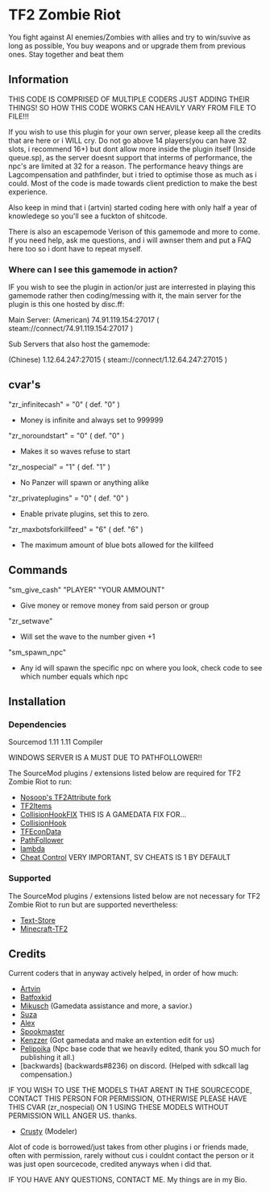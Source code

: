 # TF2 Zombie Riot

You fight against AI enemies/Zombies with allies and try to win/suvive as long as possible, You buy weapons and or upgrade them from previous ones. Stay together and beat them

## Information

THIS CODE IS COMPRISED OF MULTIPLE CODERS JUST ADDING THEIR THINGS!
SO HOW THIS CODE WORKS CAN HEAVILY VARY FROM FILE TO FILE!!!

If you wish to use this plugin for your own server, please keep all the credits that are here or i WILL cry.
Do not go above 14 players(you can have 32 slots, i recommend 16+) but dont allow more inside the plugin itself (Inside queue.sp), as the server doesnt support that interms of performance, the npc's are limited at 32 for a reason.
The performance heavy things are Lagcompensation and pathfinder, but i tried to optimise those as much as i could.
Most of the code is made towards client prediction to make the best experience.

Also keep in mind that i (artvin) started coding here with only half a year of knowledege so you'll see a fuckton of shitcode.

There is also an escapemode Verison of this gamemode and more to come. If you need help, ask me questions, and i will awnser them and put a FAQ here too so i dont have to repeat myself.

### Where can I see this gamemode in action?

IF you wish to see the plugin in action/or just are interrested in playing this gamemode rather then coding/messing with it, the main server for the plugin is this one hosted by disc.ff:

Main Server:
(American)
74.91.119.154:27017 ( steam://connect/74.91.119.154:27017 )

Sub Servers that also host the gamemode:

(Chinese)
1.12.64.247:27015 ( steam://connect/1.12.64.247:27015 ) 
 
## cvar's

"zr_infinitecash" = "0" ( def. "0" )
 - Money is infinite and always set to 999999
  
"zr_noroundstart" = "0" ( def. "0" )
 - Makes it so waves refuse to start
 
"zr_nospecial" = "1" ( def. "1" )
 - No Panzer will spawn or anything alike
 
"zr_privateplugins" = "0" ( def. "0" )
 - Enable private plugins, set this to zero.
 
"zr_maxbotsforkillfeed" = "6" ( def. "6" )
 - The maximum amount of blue bots allowed for the killfeed
 
## Commands

"sm_give_cash" "PLAYER" "YOUR AMMOUNT"
 - Give money or remove money from said person or group

"zr_setwave" 
- Will set the wave to the number given +1

"sm_spawn_npc" 
- Any id will spawn the specific npc on where you look, check code to see which number equals which npc

## Installation

### Dependencies

Sourcemod 1.11
1.11 Compiler

WINDOWS SERVER IS A MUST DUE TO PATHFOLLOWER!!

The SourceMod plugins / extensions listed below are required for TF2 Zombie Riot to run:

- [Nosoop's TF2Attribute fork](https://github.com/nosoop/tf2attributes)
- [TF2Items](https://github.com/asherkin/TF2Items)
- [CollisionHookFIX](https://github.com/SlidyBat/CollisionHook) THIS IS A GAMEDATA FIX FOR...
- [CollisionHook](https://github.com/Adrianilloo/Collisionhook)
- [TFEconData](https://github.com/nosoop/SM-TFEconData)
- [PathFollower](https://github.com/Pelipoika/PathFollower)
- [lambda](https://github.com/Batfoxkid/lambda)
- [Cheat Control](https://forums.alliedmods.net/showthread.php?t=68805) VERY IMPORTANT, SV CHEATS IS 1 BY DEFAULT

### Supported

The SourceMod plugins / extensions listed below are not necessary for TF2 Zombie Riot to run but are supported nevertheless:

- [Text-Store](https://github.com/Batfoxkid/Text-Store)
- [Minecraft-TF2](https://github.com/Batfoxkid/Minecraft-TF2/tree/logic)

## Credits

Current coders that in anyway actively helped, in order of how much:

- [Artvin](https://github.com/artvin01)
- [Batfoxkid](https://github.com/Batfoxkid)
- [Mikusch](https://github.com/Mikusch) (Gamedata assistance and more, a savior.)
- [Suza](https://github.com/Zabaniya001/)
- [Alex](https://github.com/JustAlex14)
- [Spookmaster](https://github.com/SupremeSpookmaster)
- [Kenzzer](https://github.com/Kenzzer) (Got gamedata and make an extention edit for us)
- [Pelipoika](https://github.com/Pelipoika) (Npc base code that we heavily edited, thank you SO much for publishing it all.)
- [backwards] (backwards#8236) on discord. (Helped with sdkcall lag compensation.)

IF YOU WISH TO USE THE MODELS THAT ARENT IN THE SOURCECODE, CONTACT THIS PERSON FOR PERMISSION, OTHERWISE PLEASE HAVE THIS CVAR (zr_nospecial) ON 1
USING THESE MODELS WITHOUT PERMISSION WILL ANGER US. thanks.

- [Crusty](https://steamcommunity.com/profiles/76561198097667312/) (Modeler)

Alot of code is borrowed/just takes from other plugins i or friends made, often with permission,
rarely without cus i couldnt contact the person or it was just open sourcecode, credited anyways when i did that.

IF YOU HAVE ANY QUESTIONS, CONTACT ME. My things are in my Bio.
